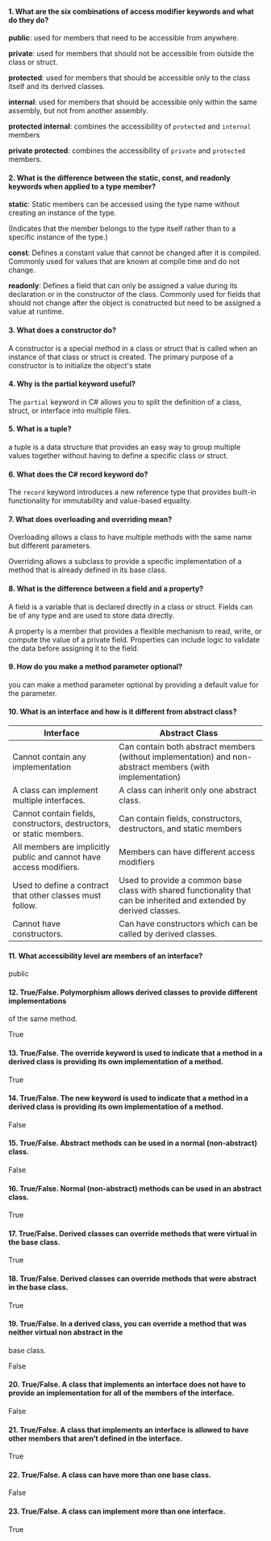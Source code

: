 #### 1. What are the six combinations of access modifier keywords and what do they do?

**public**: used for members that need to be accessible  from anywhere.

**private**: used for members that should not be accessible from outside the class or struct.

**protected**: used for members that should be accessible only to the class itself and its derived classes.

**internal**: used for members that should be accessible only within the same assembly, but not from another assembly.

**protected internal**: combines the accessibility of `protected` and `internal` members

**private protected**: combines the accessibility of `private` and `protected` members.

#### 2. What is the difference between the static, const, and readonly keywords when applied to a type member?

**static**: Static members can be accessed using the type name without creating an instance of the type.

(Indicates that the member belongs to the type itself rather than to a specific instance of the type.)

**const**: Defines a constant value that cannot be changed after it is compiled. Commonly used for values that are known at compile time and do not change.

**readonly**: Defines a field that can only be assigned a value during its declaration or in the constructor of the class. Commonly used for fields that should not change after the object is constructed but need to be assigned a value at runtime.

#### 3. What does a constructor do?

A constructor is a special method in a class or struct that is called when an instance of that class or struct is created. The primary purpose of a constructor is to initialize the object's state

#### 4. Why is the partial keyword useful?

The `partial` keyword in C# allows you to split the definition of a class, struct, or interface into multiple files. 

#### 5. What is a tuple?

a tuple is a data structure that provides an easy way to group multiple values together without having to define a specific class or struct. 

#### 6. What does the C# record keyword do?

The `record` keyword introduces a new reference type that provides built-in functionality for immutability and value-based equality.

#### 7. What does overloading and overriding mean?

Overloading allows a class to have multiple methods with the same name but different parameters.

Overriding allows a subclass to provide a specific implementation of a method that is already defined in its base class.

#### 8. What is the difference between a field and a property?

A field is a variable that is declared directly in a class or struct. Fields can be of any type and are used to store data directly.

A property is a member that provides a flexible mechanism to read, write, or compute the value of a private field. Properties can include logic to validate the data before assigning it to the field.

#### 9. How do you make a method parameter optional?

you can make a method parameter optional by providing a default value for the parameter.

#### 10. What is an interface and how is it different from abstract class?

| Interface                                                    | Abstract Class                                               |
| ------------------------------------------------------------ | ------------------------------------------------------------ |
| Cannot contain any implementation                            | Can contain both abstract members (without implementation) and non-abstract members (with implementation) |
| A class can implement multiple interfaces.                   | A class can inherit only one abstract class.                 |
| Cannot contain fields, constructors, destructors, or static members. | Can contain fields, constructors, destructors, and static members |
| All members are implicitly public and cannot have access modifiers. | Members can have different access modifiers                  |
| Used to define a contract that other classes must follow.    | Used to provide a common base class with shared functionality that can be inherited and extended by derived classes. |
| Cannot have constructors.                                    | Can have constructors which can be called by derived classes. |

#### 11. What accessibility level are members of an interface?

public

#### 12. True/False. Polymorphism allows derived classes to provide different implementations

of the same method.

True

#### 13. True/False. The override keyword is used to indicate that a method in a derived class is providing its own implementation of a method.

True

#### 14. True/False. The new keyword is used to indicate that a method in a derived class is providing its own implementation of a method.

False

#### 15. True/False. Abstract methods can be used in a normal (non-abstract) class. 

False

#### 16. True/False. Normal (non-abstract) methods can be used in an abstract class.

True

#### 17. True/False. Derived classes can override methods that were virtual in the base class.

True

#### 18. True/False. Derived classes can override methods that were abstract in the base class.

True

#### 19. True/False. In a derived class, you can override a method that was neither virtual non abstract in the
base class.

False

#### 20. True/False. A class that implements an interface does not have to provide an implementation for all of the members of the interface.

False

#### 21. True/False. A class that implements an interface is allowed to have other members that aren’t defined in the interface.

True

#### 22. True/False. A class can have more than one base class.

False

#### 23. True/False. A class can implement more than one interface.

True

